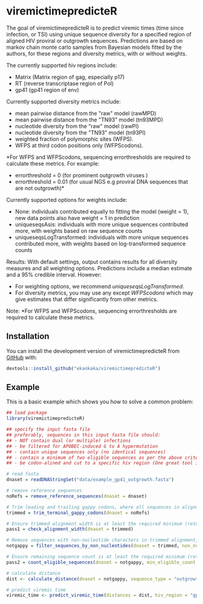 
# viremictimepredicteR

<!-- badges: start -->
<!-- badges: end -->

The goal of viremictimepredicteR is to predict viremic times (time since infection, or TSI) using unique sequence diversity for a specified region of aligned HIV proviral or outgrowth sequences. Predictions are based on markov chain monte carlo samples from Bayesian models fitted by the authors, for these regions and diversity metrics, with or without weights.

The currently supported hiv regions include:
- Matrix (Matrix region of gag, especially p17)
- RT (reverse transcriptase region of Pol)
- gp41 (gp41 region of env)

Currently supported diversity metrics include:
- mean pairwise distance from the "raw" model (rawMPD)
- mean pairwise distance from the "TN93" model (tn93MPD)
- nucleotide diversity from the "raw" model (rawPI)
- nucleotide diversity from the "TN93" model (tn93PI)
- weighted fraction of polymorphic sites (WFPS).
- WFPS at third codon positions only (WFPScodons).

*For WFPS and WFPScodons, sequencing errorthresholds are required to calculate these metrics. 
 For example:
- errorthreshold = 0 (for prominent outgrowth viruses )
- errorthreshold = 0.01 (for usual NGS e.g proviral DNA sequences that are not outgrowth)*

Currently supported options for weights include:
- None: individuals contributed equally to fitting the model (weight = 1), new data points also have weight = 1 in prediction
- uniqueseqsAsis: individuals with more unique sequences contributed more, with weights based on raw sequence counts
- uniqueseqsLogTransformed:  individuals with more unique sequences contributed more, with weights based on log-transformed sequence counts

Results:
With default settings, output contains results for all diversity measures and all weighting options. Predictions include a median estimate and a 95% credible interval. However:
- For weighting options, we recommend *uniqueseqsLogTransformed*. 
- For diversity metrics, you may use any except *WFPScodons* which may give estimates that differ significantly from other metrics.


Note: *For WFPS and WFPScodons, sequencing errorthresholds are required to calculate these metrics. 
## Installation

You can install the development version of viremictimepredicteR from [GitHub](https://github.com/) with: 

``` r
devtools::install_github("ekankaka/viremictimepredicteR")
```

## Example

This is a basic example which shows you how to solve a common problem:

``` r
## load package
library(viremictimepredicteR)

## specify the input fasta file
## preferably, sequences in this input fasta file should:
## - NOT contain dual (or multiple) infections
## - be filtered for APOBEC-induced G to A hypermutation
## - contain unique sequences only (no identical sequences)
## - contain a minimum of two eligible sequences as per the above criteria.
## - be codon-alined and cut to a specific hiv region (One great tool is Gene cutter from los alamos) 

# read fasta
dnaset = readDNAStringSet("data/example_gp41_outgrowth.fasta")

# remove reference sequences
noRefs = remove_reference_sequences(dnaset = dnaset)

# Trim leading and trailing gappy codons, where all sequences in alignment have gappy codons
trimmed = trim_terminal_gappy_codons(dnaset = noRefs)

# Ensure trimmed alignment width is at least the required minimum (returns TRUE or FALSE)
pass1 = check_alignment_width(dnaset = trimmed)

# Remove sequences with non-nucleotide characters in trimmed alignment, beyond a specified threshold
notgappy = filter_sequences_by_non_nucleotides(dnaset = trimmed, non_nucleotide_threshold = 0.25)

# Ensure remaining sequence count is at least the required minimum (returns TRUE or FALSE)
pass2 = count_eligible_sequences(dnaset = notgappy, min_eligible_count = 2)

# calculate distance
dist <- calculate_distance(dnaset = notgappy, sequence_type = "outgrowth")

# predict viremic time
viremic_time <- predict_viremic_time(distances = dist, hiv_region = "gp41")

```

